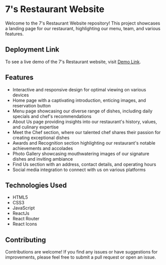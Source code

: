 # 7's Restaurant Website

Welcome to the 7's Restaurant Website repository! This project showcases a landing page for our restaurant, highlighting our menu, team, and various features.

## Deployment Link

To see a live demo of the 7's Restaurant website, visit [Demo Link](https://restaurant-website-ayushw07.vercel.app).

## Features

- Interactive and responsive design for optimal viewing on various devices
- Home page with a captivating introduction, enticing images, and reservation button
- Menu page showcasing our diverse range of dishes, including daily specials and chef's recommendations
- About Us page providing insights into our restaurant's history, values, and culinary expertise
- Meet the Chef section, where our talented chef shares their passion for creating exceptional dishes
- Awards and Recognition section highlighting our restaurant's notable achievements and accolades
- Photo Gallery showcasing mouthwatering images of our signature dishes and inviting ambiance
- Find Us section with an address, contact details, and operating hours
- Social media integration to connect with us on various platforms

## Technologies Used

- HTML5
- CSS3
- JavaScript
- ReactJs
- React Router
- React Icons

## Contributing

Contributions are welcome! If you find any issues or have suggestions for improvements, please feel free to submit a pull request or open an issue.
